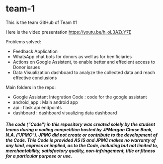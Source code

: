 # team-1

This is the team GitHub of Team #1 

Here is the video presentation 
https://youtu.be/h_oL3AZuY7E

Problems solved:
  - Feedback Application
  - WhatsApp chat bots for donors as well as for benificiaries
  - Actions on Google Assistent, to enable better and effecient access to Donor issues
  - Data Visualization dashboard to analyze the collected data and reach effective conclusions
  
Main folders in the repo:
  - Google Assistant Integration Code : code for the google assistant
  - android_app : Main android app
  - api : flask api endpoints
  - dashboard : dashboard visualizing data dashboard
  
  

##### The code ("Code") in this repository was created solely by the student teams during a coding competition hosted by JPMorgan Chase Bank, N.A. ("JPMC").						JPMC did not create or contribute to the development of the Code.  This Code is provided AS IS and JPMC makes no warranty of any kind, express or implied, as to the Code,						including but not limited to, merchantability, satisfactory quality, non-infringement, title or fitness for a particular purpose or use.